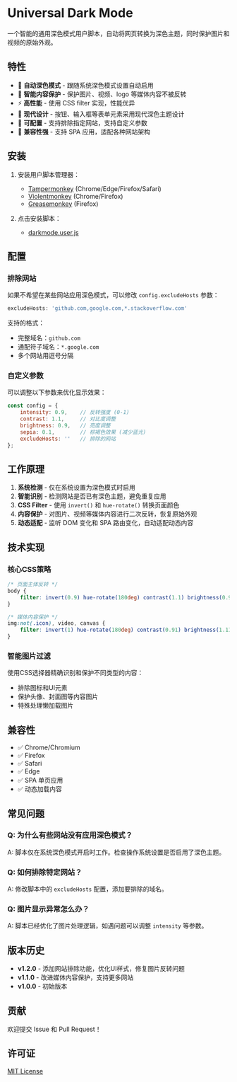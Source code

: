 # Universal Dark Mode

一个智能的通用深色模式用户脚本，自动将网页转换为深色主题，同时保护图片和视频的原始外观。

## 特性

- 🌙 **自动深色模式** - 跟随系统深色模式设置自动启用
- 🎯 **智能内容保护** - 保护图片、视频、logo 等媒体内容不被反转
- ⚡ **高性能** - 使用 CSS filter 实现，性能优异
- 🎨 **现代设计** - 按钮、输入框等表单元素采用现代深色主题设计
- 🔧 **可配置** - 支持排除指定网站，支持自定义参数
- 🚀 **兼容性强** - 支持 SPA 应用，适配各种网站架构

## 安装

1. 安装用户脚本管理器：
   - [Tampermonkey](https://www.tampermonkey.net/) (Chrome/Edge/Firefox/Safari)
   - [Violentmonkey](https://violentmonkey.github.io/) (Chrome/Firefox)
   - [Greasemonkey](https://www.greasespot.net/) (Firefox)

2. 点击安装脚本：
   - [darkmode.user.js](./darkmode.user.js) 

## 配置

### 排除网站

如果不希望在某些网站应用深色模式，可以修改 `config.excludeHosts` 参数：

```javascript
excludeHosts: 'github.com,google.com,*.stackoverflow.com'
```

支持的格式：
- 完整域名：`github.com`
- 通配符子域名：`*.google.com`
- 多个网站用逗号分隔

### 自定义参数

可以调整以下参数来优化显示效果：

```javascript
const config = {
    intensity: 0.9,    // 反转强度 (0-1)
    contrast: 1.1,     // 对比度调整
    brightness: 0.9,   // 亮度调整
    sepia: 0.1,        // 棕褐色效果 (减少蓝光)
    excludeHosts: ''   // 排除的网站
};
```

## 工作原理

1. **系统检测** - 仅在系统设置为深色模式时启用
2. **智能识别** - 检测网站是否已有深色主题，避免重复应用
3. **CSS Filter** - 使用 `invert()` 和 `hue-rotate()` 转换页面颜色
4. **内容保护** - 对图片、视频等媒体内容进行二次反转，恢复原始外观
5. **动态适配** - 监听 DOM 变化和 SPA 路由变化，自动适配动态内容

## 技术实现

### 核心CSS策略

```css
/* 页面主体反转 */
body {
    filter: invert(0.9) hue-rotate(180deg) contrast(1.1) brightness(0.9) sepia(0.1);
}

/* 媒体内容保护 */
img:not(.icon), video, canvas {
    filter: invert(1) hue-rotate(180deg) contrast(0.91) brightness(1.11);
}
```

### 智能图片过滤

使用CSS选择器精确识别和保护不同类型的内容：
- 排除图标和UI元素
- 保护头像、封面图等内容图片
- 特殊处理懒加载图片

## 兼容性

- ✅ Chrome/Chromium
- ✅ Firefox
- ✅ Safari
- ✅ Edge
- ✅ SPA 单页应用
- ✅ 动态加载内容

## 常见问题

### Q: 为什么有些网站没有应用深色模式？
A: 脚本仅在系统深色模式开启时工作。检查操作系统设置是否启用了深色主题。

### Q: 如何排除特定网站？
A: 修改脚本中的 `excludeHosts` 配置，添加要排除的域名。

### Q: 图片显示异常怎么办？
A: 脚本已经优化了图片处理逻辑，如遇问题可以调整 `intensity` 等参数。

## 版本历史

- **v1.2.0** - 添加网站排除功能，优化UI样式，修复图片反转问题
- **v1.1.0** - 改进媒体内容保护，支持更多网站
- **v1.0.0** - 初始版本

## 贡献

欢迎提交 Issue 和 Pull Request！

## 许可证

[MIT License](LICENSE)

